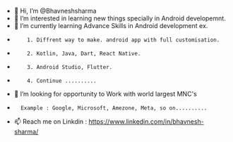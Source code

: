 - 👋 Hi, I’m @Bhavneshsharma
- 👀 I’m interested in learning new things specially in Android developemnt.
- 🌱 I’m currently learning Advance Skills in Android development ex.
-         1. Diffrent way to make. android app with full customisation.
-         2. Kotlin, Java, Dart, React Native.
-         3. Android Studio, Flutter.
-         4. Continue ..........
- 💞️ I’m looking for opportunity to Work with world largest MNC's
-       Example : Google, Microsoft, Amezone, Meta, so on..........
- 📫 Reach me on Linkdin : https://www.linkedin.com/in/bhavnesh-sharma/

<!---
Bhavneshsharma/Bhavneshsharma is a ✨ special ✨ repository because its `README.md` (this file) appears on your GitHub profile.
You can click the Preview link to take a look at your changes.
--->
